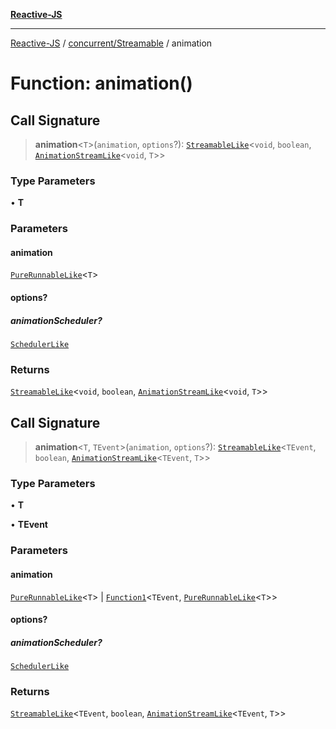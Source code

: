 [**Reactive-JS**](../../../README.md)

***

[Reactive-JS](../../../README.md) / [concurrent/Streamable](../README.md) / animation

# Function: animation()

## Call Signature

> **animation**\<`T`\>(`animation`, `options`?): [`StreamableLike`](../../interfaces/StreamableLike.md)\<`void`, `boolean`, [`AnimationStreamLike`](../../interfaces/AnimationStreamLike.md)\<`void`, `T`\>\>

### Type Parameters

• **T**

### Parameters

#### animation

[`PureRunnableLike`](../../interfaces/PureRunnableLike.md)\<`T`\>

#### options?

##### animationScheduler?

[`SchedulerLike`](../../interfaces/SchedulerLike.md)

### Returns

[`StreamableLike`](../../interfaces/StreamableLike.md)\<`void`, `boolean`, [`AnimationStreamLike`](../../interfaces/AnimationStreamLike.md)\<`void`, `T`\>\>

## Call Signature

> **animation**\<`T`, `TEvent`\>(`animation`, `options`?): [`StreamableLike`](../../interfaces/StreamableLike.md)\<`TEvent`, `boolean`, [`AnimationStreamLike`](../../interfaces/AnimationStreamLike.md)\<`TEvent`, `T`\>\>

### Type Parameters

• **T**

• **TEvent**

### Parameters

#### animation

[`PureRunnableLike`](../../interfaces/PureRunnableLike.md)\<`T`\> | [`Function1`](../../../functions/type-aliases/Function1.md)\<`TEvent`, [`PureRunnableLike`](../../interfaces/PureRunnableLike.md)\<`T`\>\>

#### options?

##### animationScheduler?

[`SchedulerLike`](../../interfaces/SchedulerLike.md)

### Returns

[`StreamableLike`](../../interfaces/StreamableLike.md)\<`TEvent`, `boolean`, [`AnimationStreamLike`](../../interfaces/AnimationStreamLike.md)\<`TEvent`, `T`\>\>
